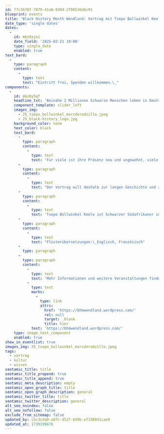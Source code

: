 ```yaml
---
id: f7c3b78f-7879-41a8-9304-2f06536d6c91
blueprint: events
title: 'Black History Month Wendland: Vortrag mit Tsepo Bollwinkel Keele'
date_type: 'single dates'
dates:
  -
    id: m6z0xjoi
    date_field: '2025-02-21 19:00'
    type: single_date
    enabled: true
text_bard:
  -
    type: paragraph
    content:
      -
        type: text
        text: "Eintritt frei, Spenden willkommen.\_"
components:
  -
    id: m6z0y5qf
    headline_txt: 'Beinahe 2 Millionen Schwarze Menschen leben in Deutschland.'
    component_template: slider_left
    images_img:
      - 25_tsepo_bollwinkel_marcdoradzillo.jpeg
      - 25_black-history_logo.jpg
    background_color: none
    text_color: black
    text_bard:
      -
        type: paragraph
        content:
          -
            type: text
            text: 'Für viele ist ihre Präsenz neu und ungewohnt, viele können sich Schwarze Menschen als Teil der deutschen Gesellschaft und sogar deutscher Geschichte nicht vorstellen.'
      -
        type: paragraph
        content:
          -
            type: text
            text: "Der Vortrag will deshalb zur langen Geschichte und zur vielfältigen Gegenwart Schwarzer Menschen in Deutschland\_aufklären und auf diese Weise für ein besseres Miteinander werben. Nach dem Vortrag ist Gelegenheit zu Fragen und Gespräch.\_"
      -
        type: paragraph
        content:
          -
            type: text
            text: 'Tsepo Bollwinkel Keele ist Schwarzer Südafrikaner im deutschen Exil und seit Jahrzehnten in der politischen Bildungsarbeit tätig.'
      -
        type: paragraph
        content:
          -
            type: text
            text: "Flüsterübersetzungen:\_Englisch, Französisch"
      -
        type: paragraph
      -
        type: paragraph
        content:
          -
            type: text
            text: 'Mehr Informationen und weitere Veranstaltungen findet ihr '
          -
            type: text
            marks:
              -
                type: link
                attrs:
                  href: 'https://bhmwendland.wordpress.com/'
                  rel: null
                  target: _blank
                  title: hier
            text: 'https://bhmwendland.wordpress.com/'
    type: image_text_component
    enabled: true
show_in_eventlist: true
images_img: 25_tsepo_bollwinkel_marcdoradzillo.jpeg
tags:
  - vortrag
  - kultur
  - wissen
seotamic_title: title
seotamic_title_prepend: true
seotamic_title_append: true
seotamic_meta_description: empty
seotamic_open_graph_title: title
seotamic_open_graph_description: general
seotamic_twitter_title: title
seotamic_twitter_description: general
alt_seo_noindex: false
alt_seo_nofollow: false
exclude_from_sitemap: false
updated_by: c5c3cda0-a87c-4527-b49b-ef338041cae9
updated_at: 1739198476
---
```

